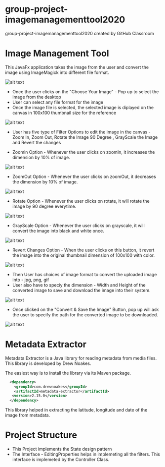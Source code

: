 # group-project-imagemanagementtool2020
group-project-imagemanagementtool2020 created by GitHub Classroom

# Image Management Tool
This JavaFx application takes the image from the user and convert the image using ImageMagick into different file format.

![alt text](https://github.com/NEU-GradStudents/group-project-imagemanagementtool2020/blob/master/ScreenShots/Screenshot%202020-12-16%20at%204.37.52%20PM.png?raw=true)

  -  Once the user clicks on the "Choose Your Image" - Pop up to select the image from the desktop
  -  User can select any file format for the image
  -  Once the image file is selected, the selected image is diplayed on the canvas in 100x100 thumbnail size for the reference
  
  ![alt text](https://github.com/NEU-GradStudents/group-project-imagemanagementtool2020/blob/master/ScreenShots/Screenshot%202020-12-16%20at%204.38.03%20PM.png?raw=true)
  
  -  User has five type of Filter Options to edit the image in the canvas - Zoom In, Zoom Out, Rotate the Image 90 Degree , GrayScale the Image and Revert the changes
  
  -  Zoomin Option - Whenever the user clicks on zoomIn, it increases the dimension by 10% of image.
  
  ![alt text](https://github.com/NEU-GradStudents/group-project-imagemanagementtool2020/blob/master/ScreenShots/Screenshot%202020-12-16%20at%204.38.24%20PM.png?raw=true)
  
  -  ZoomOut Option - Whenever the user clicks on zoomOut, it decreases the dimension by 10% of image.
  
  ![alt text](https://github.com/NEU-GradStudents/group-project-imagemanagementtool2020/blob/master/ScreenShots/Screenshot%202020-12-16%20at%204.38.32%20PM.png?raw=true)
  
  -  Rotate Option - Whenever the user clicks on rotate, it will rotate the image by 90 degree everytime.
  
  ![alt text](https://github.com/NEU-GradStudents/group-project-imagemanagementtool2020/blob/master/ScreenShots/Screenshot%202020-12-16%20at%204.38.40%20PM.png?raw=true)
  
  -  GrayScale Option - Whenever the user clicks on grayscale, it will convert the image into black and white once.
  
  ![alt text](https://github.com/NEU-GradStudents/group-project-imagemanagementtool2020/blob/master/ScreenShots/Screenshot%202020-12-16%20at%204.39.00%20PM.png?raw=true)
  
  -  Revert Changes Option - When the user clicks on this button, it revert the image into the original thumbnail dimension of 100x100 with color.
  
  ![alt text](https://github.com/NEU-GradStudents/group-project-imagemanagementtool2020/blob/master/ScreenShots/Screenshot%202020-12-16%20at%2010.28.14%20PM.png?raw=true)
  
  -  Then User has choices of image format to convert the uploaded image into - jpg, png, gif
  -  User also have to speciy the dimension - Width and Height of the converted image to save and download the image into their system.
  
  ![alt text](https://github.com/NEU-GradStudents/group-project-imagemanagementtool2020/blob/master/ScreenShots/Screenshot%202020-12-16%20at%204.39.19%20PM.png?raw=true)
  
  -  Once clicked on the "Convert & Save the Image" Button, pop up will ask the user to specify the path for the converted image to be downloaded.
  
  ![alt text](https://github.com/NEU-GradStudents/group-project-imagemanagementtool2020/blob/master/ScreenShots/Screenshot%202020-12-16%20at%209.28.51%20PM.png?raw=true)
  
  
  # Metadata Extractor
  Metadata Extractor is a Java library for reading metadata from media files. This library is developed by Drew Noakes.
  
  The easiest way is to install the library via its Maven package.
  
  ```xml
    <dependency>
      <groupId>com.drewnoakes</groupId>
      <artifactId>metadata-extractor</artifactId>
     <version>2.15.0</version>
    </dependency>
  ```
  
  This library helped in extracting the latitude, longitude and date of the image from metadata.
  
  # Project Structure
  -   This Project implements the State design pattern
  -    The Interface - EditingProperties helps in implemeting all the filters. This interface is implemeted by the Controller Class.
  
